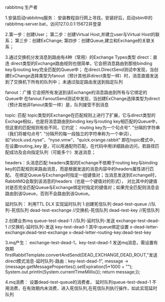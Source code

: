 rabbitmq 生产者

1.安装启动rabbitmq服务：
    安装教程自行网上寻找，安装好后，启动sbin中的rabbitmq-server.bat，访问127.0.0.1:15672并登录
    
2.第一步：创建User；
  第二步：创建Virtual Host,并建立user与Virtual Host的联系；
  第三步：创建ExChange;
  第四步：创建Queue,建立和Exchange的关联关系；
  
3.通过交换机分发消息到路由有4种（常用）的Exchange Types类型
direct：直连
    direct类型的Exchange路由规则也很简单，它会把消息路由到那些binding key与routing key完全匹配的Queue中；
    在direct.DirectSend测试中发现，当创建ExChange选择类型为fanout（预计其他非direct类型一样）时，消息直接发送到了交换机下所有的队列中；
未通过指定路由发送到指定队列

fanout：广播
    它会把所有发送到该Exchange的消息路由到所有与它绑定的Queue中
    在fanout.FanoutSend测试中发现，当创建ExChange选择类型为direct（预计其他非fanout类型一样）是，队列接受不到消息

topic: 匹配
    topic类型的Exchange在匹配规则上进行了扩展，它与direct类型的Exchage相似，也是将消息路由到binding key与routing key相匹配的Queue中，但这里的匹配规则有些不同，它约定：
    routing key为一个句点号“. ”分隔的字符串（我们将被句点号“. ”分隔开的每一段独立的字符串称为一个单词），如“stock.usd.nyse”、“nyse.vmw”、“quick.orange.rabbit”
    即在topic模式中，在设置routing_key 是，可以用通配符匹配，在代码中用详细路由访问，若路径匹配成功及会向指定队列（可能多个）发送消息；

headers：头消息匹配
    headers类型的Exchange不依赖于routing key与binding key的匹配规则来路由消息，而是根据发送的消息内容中的headers属性进行匹配。
    在绑定Queue与Exchange时指定一组键值对；当消息发送到Exchange时，RabbitMQ会取到该消息的headers（也是一个键值对的形式），
对比其中的键值对是否完全匹配Queue与Exchange绑定时指定的键值对；如果完全匹配则消息会路由到该Queue，否则不会路由到该Queue。
     

延时队列：
利用TTL DLX 实现延时队列
1.创建死信队列
dead-test-queue    //队列-死信队列
dead-test-exchange    //交换机-死信队列
dead-test-key    //死信队列

2.创建业务mq
queue-test-dead-1       //队列-延时队列-发送
exchange-test-dead-1    //交换机-延时队列-发送
key-test-dead-1
其中:queue绑定设置
x-dead-letter-exchange:dead-test-exchange
x-dead-letter-routing-key:dead-test-key

3.mq产生：
exchange-test-dead-1，key-test-dead-1 发送mq消息，需设置有效期
firstRabbitTemplate.convertAndSend(DEAD_EXCHANGE,DEAD_ROUT,"发送direct模式消息-延时队列-路由：key-test-dead-1",
        message -> {message.getMessageProperties().setExpiration(5*1000 + "");
            System.out.println(System.currentTimeMillis());
        return message;});

4.mq消费：
设置dead-test-queue的消费者，
延时队列queue-test-dead-1 不用消费，在有效期内未消费，进入死信队列,在死信队列执行操作，如此实现延时队列